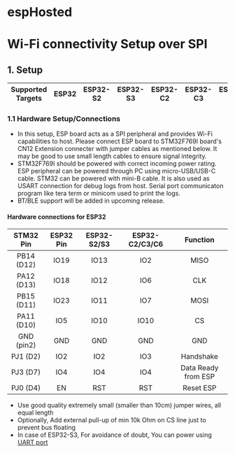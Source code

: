 # espHosted


# Wi-Fi connectivity Setup over SPI
## 1. Setup

| Supported Targets | ESP32 | ESP32-S2 | ESP32-S3 | ESP32-C2 | ESP32-C3 | ESP32-C6 |
| ----------------- | ----- | -------- | -------- | -------- | -------- | -------- |

### 1.1 Hardware Setup/Connections
* In this setup, ESP board acts as a SPI peripheral and provides Wi-Fi capabilities to host. Please connect ESP board to STM32F769I board's CN12 Extension connecter with jumper cables as mentioned below. It may be good to use small length cables to ensure signal integrity.
* STM32F769I should be powered with correct incoming power rating. ESP peripheral can be powered through PC using micro-USB/USB-C cable. STM32 can be powered with mini-B cable. It is also used as USART connection for debug logs from host. Serial port communicaton program like tera term or minicom used to print the logs.
* BT/BLE support will be added in upcoming release.

#### Hardware connections for ESP32
| STM32 Pin | ESP32 Pin | ESP32-S2/S3 | ESP32-C2/C3/C6 | Function |
|:----------:|:---------:|:--------:|:--------:|:--------:|
| PB14 (D12) | IO19 | IO13 | IO2 | MISO |
| PA12 (D13) | IO18 | IO12 | IO6 | CLK  |
| PB15 (D11) | IO23 | IO11 | IO7 | MOSI |
| PA11 (D10) | IO5 | IO10 | IO10 | CS |
| GND (pin2) | GND | GND | GND | GND |
| PJ1 (D2) | IO2 | IO2 | IO3 | Handshake |
| PJ3 (D7) | IO4 | IO4 | IO4 | Data Ready from ESP |
| PJ0 (D4) | EN | RST | RST | Reset ESP |

- Use good quality extremely small (smaller than 10cm) jumper wires, all equal length
- Optionally, Add external pull-up of min 10k Ohm on CS line just to prevent bus floating
- In case of ESP32-S3, For avoidance of doubt, You can power using [UART port](https://docs.espressif.com/projects/esp-idf/en/latest/esp32s3/hw-reference/esp32s3/user-guide-devkitc-1.html#description-of-components)

